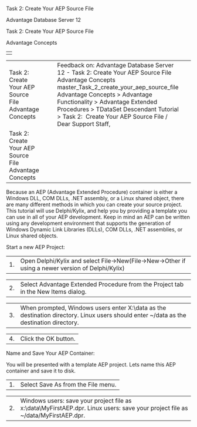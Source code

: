 Task 2: Create Your AEP Source File




Advantage Database Server 12  

Task 2: Create Your AEP Source File

Advantage Concepts

|  |
| --- |
|  |

|  |  |  |  |  |
| --- | --- | --- | --- | --- |
| Task 2: Create Your AEP Source File  Advantage Concepts |  |  | Feedback on: Advantage Database Server 12 - Task 2: Create Your AEP Source File Advantage Concepts master\_Task\_2\_create\_your\_aep\_source\_file Advantage Concepts > Advantage Functionality > Advantage Extended Procedures > TDataSet Descendant Tutorial > Task 2:  Create Your AEP Source File / Dear Support Staff, |  |
| Task 2: Create Your AEP Source File  Advantage Concepts |  |  |  |  |

Because an AEP (Advantage Extended Procedure) container is either a Windows DLL, COM DLLs, .NET assembly, or a Linux shared object, there are many different methods in which you can create your source project. This tutorial will use Delphi/Kylix, and help you by providing a template you can use in all of your AEP development. Keep in mind an AEP can be written using any development environment that supports the generation of Windows Dynamic Link Libraries (DLLs), COM DLLs, .NET assemblies, or Linux shared objects.

Start a new AEP Project:

|  |  |
| --- | --- |
| 1. | Open Delphi/Kylix and select File->New(File->New->Other if using a newer version of Delphi/Kylix) |

|  |  |
| --- | --- |
| 2. | Select Advantage Extended Procedure from the Project tab in the New Items dialog. |

|  |  |
| --- | --- |
| 3. | When prompted, Windows users enter X:\data as the destination directory. Linux users should enter ~/data as the destination directory. |

|  |  |
| --- | --- |
| 4. | Click the OK button. |

Name and Save Your AEP Container:

You will be presented with a template AEP project. Lets name this AEP container and save it to disk.

|  |  |
| --- | --- |
| 1. | Select Save As from the File menu. |

|  |  |
| --- | --- |
| 2. | Windows users: save your project file as x:\data\MyFirstAEP.dpr. Linux users: save your project file as ~/data/MyFirstAEP.dpr. |